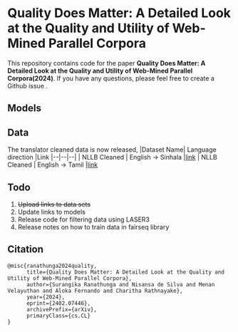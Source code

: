 # Quality Does Matter: A Detailed Look at the Quality and Utility of Web-Mined Parallel Corpora
This repository contains code for the paper **Quality Does Matter: A Detailed Look at the Quality and Utility of Web-Mined Parallel Corpora(2024)**. If you have any questions, please feel free to create a Github issue .

## Models


## Data
The translator cleaned data is now released,
|Dataset Name| Language direction |Link
|--|--|--|
| NLLB Cleaned | English -> Sinhala |[link](https://huggingface.co/datasets/NLPC-UOM/nllb-top25k-ensi-cleaned)
| NLLB Cleaned | English -> Tamil |[link](https://huggingface.co/datasets/NLPC-UOM/nllb-top25k-enta-cleaned)

## Todo

 1. ~~Upload links to data sets~~
 2. Update links to models
 3. Release code for filtering data using LASER3
 4. Release notes on how to train data in fairseq library

## Citation

```
@misc{ranathunga2024quality,
      title={Quality Does Matter: A Detailed Look at the Quality and Utility of Web-Mined Parallel Corpora}, 
      author={Surangika Ranathunga and Nisansa de Silva and Menan Velayuthan and Aloka Fernando and Charitha Rathnayake},
      year={2024},
      eprint={2402.07446},
      archivePrefix={arXiv},
      primaryClass={cs.CL}
}
```
